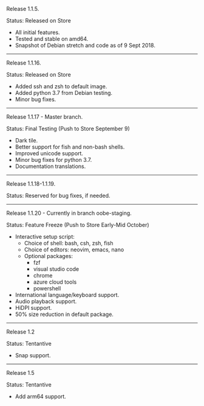 Release 1.1.5.

Status: Released on Store

- All initial features.
- Tested and stable on amd64.
- Snapshot of Debian stretch and code as of 9 Sept 2018.

-----

Release 1.1.16.

Status: Released on Store

- Added ssh and zsh to default image.
- Added python 3.7 from Debian testing.
- Minor bug fixes.

----

Release 1.1.17 - Master branch.

Status: Final Testing (Push to Store September 9)

- Dark tile.
- Better support for fish and non-bash shells.
- Improved unicode support.
- Minor bug fixes for python 3.7.
- Documentation translations.

----

Release 1.1.18-1.1.19.

Status: Reserved for bug fixes, if needed.

----

Release 1.1.20 - Currently in branch oobe-staging.

Status: Feature Freeze (Push to Store Early-Mid October)

- Interactive setup script:
  - Choice of shell: bash, csh, zsh, fish
  - Choice of editors: neovim, emacs, nano
  - Optional packages:
    - fzf
    - visual studio code
    - chrome
    - azure cloud tools
    - powershell
- International language/keyboard support. 
- Audio playback support.
- HiDPI support.
- 50% size reduction in default package.

-----

Release 1.2

Status: Tentantive

- Snap support.

-----

Release 1.5

Status: Tentantive

- Add arm64 support.
